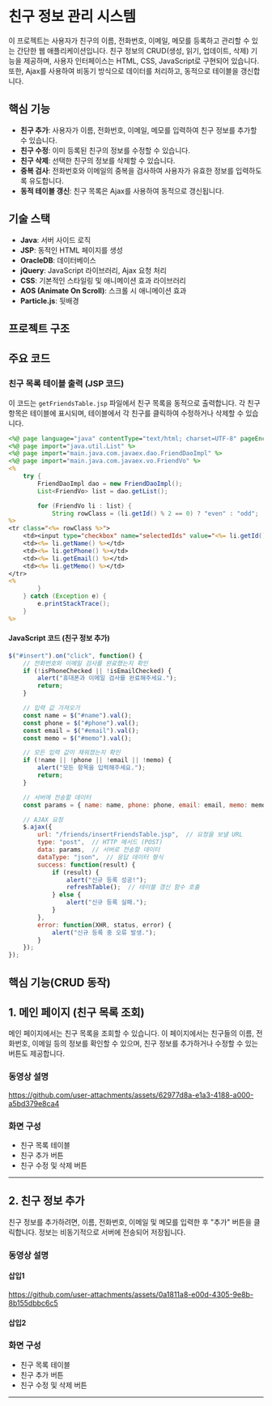 # 친구 정보 관리 시스템

이 프로젝트는 사용자가 친구의 이름, 전화번호, 이메일, 메모를 등록하고 관리할 수 있는 간단한 웹 애플리케이션입니다. 친구 정보의 CRUD(생성, 읽기, 업데이트, 삭제) 기능을 제공하며, 사용자 인터페이스는 HTML, CSS, JavaScript로 구현되어 있습니다. 또한, Ajax를 사용하여 비동기 방식으로 데이터를 처리하고, 동적으로 테이블을 갱신합니다.

## 핵심 기능

- **친구 추가**: 사용자가 이름, 전화번호, 이메일, 메모를 입력하여 친구 정보를 추가할 수 있습니다.
- **친구 수정**: 이미 등록된 친구의 정보를 수정할 수 있습니다.
- **친구 삭제**: 선택한 친구의 정보를 삭제할 수 있습니다.
- **중복 검사**: 전화번호와 이메일의 중복을 검사하여 사용자가 유효한 정보를 입력하도록 유도합니다.
- **동적 테이블 갱신**: 친구 목록은 Ajax를 사용하여 동적으로 갱신됩니다.

## 기술 스택

- **Java**: 서버 사이드 로직
- **JSP**: 동적인 HTML 페이지를 생성
- **OracleDB**: 데이터베이스
- **jQuery**: JavaScript 라이브러리, Ajax 요청 처리
- **CSS**: 기본적인 스타일링 및 애니메이션 효과
  라이브러리
- **AOS (Animate On Scroll)**: 스크롤 시 애니메이션 효과
- **Particle.js**: 뒷배경

## 프로젝트 구조




## 주요 코드

### 친구 목록 테이블 출력 (JSP 코드)

이 코드는 `getFriendsTable.jsp` 파일에서 친구 목록을 동적으로 출력합니다. 각 친구 항목은 테이블에 표시되며, 테이블에서 각 친구를 클릭하여 수정하거나 삭제할 수 있습니다.

```jsp
<%@ page language="java" contentType="text/html; charset=UTF-8" pageEncoding="UTF-8" %>
<%@ page import="java.util.List" %>
<%@ page import="main.java.com.javaex.dao.FriendDaoImpl" %>
<%@ page import="main.java.com.javaex.vo.FriendVo" %>
<%
    try {
        FriendDaoImpl dao = new FriendDaoImpl();
        List<FriendVo> list = dao.getList();

        for (FriendVo li : list) {
            String rowClass = (li.getId() % 2 == 0) ? "even" : "odd";
%>
<tr class="<%= rowClass %>">
    <td><input type="checkbox" name="selectedIds" value="<%= li.getId() %>"></td>
    <td><%= li.getName() %></td>
    <td><%= li.getPhone() %></td>
    <td><%= li.getEmail() %></td>
    <td><%= li.getMemo() %></td>
</tr>
<%
        }
    } catch (Exception e) {
        e.printStackTrace();
    }
%>
```

#### JavaScript 코드 (친구 정보 추가)

```javascript
$("#insert").on("click", function() {
    // 전화번호와 이메일 검사를 완료했는지 확인
    if (!isPhoneChecked || !isEmailChecked) {
        alert("휴대폰과 이메일 검사를 완료해주세요.");
        return;
    }

    // 입력 값 가져오기
    const name = $("#name").val();
    const phone = $("#phone").val();
    const email = $("#email").val();
    const memo = $("#memo").val();

    // 모든 입력 값이 채워졌는지 확인
    if (!name || !phone || !email || !memo) {
        alert("모든 항목을 입력해주세요.");
        return;
    }

    // 서버에 전송할 데이터
    const params = { name: name, phone: phone, email: email, memo: memo };

    // AJAX 요청
    $.ajax({
        url: "/friends/insertFriendsTable.jsp",  // 요청을 보낼 URL
        type: "post",  // HTTP 메서드 (POST)
        data: params,  // 서버로 전송할 데이터
        dataType: "json",  // 응답 데이터 형식
        success: function(result) {
            if (result) {
                alert("신규 등록 성공!");
                refreshTable();  // 테이블 갱신 함수 호출
            } else {
                alert("신규 등록 실패.");
            }
        },
        error: function(XHR, status, error) {
            alert("신규 등록 중 오류 발생.");
        }
    });
});
```

## 핵심 기능(CRUD 동작)

## 1. 메인 페이지 (친구 목록 조회)

메인 페이지에서는 친구 목록을 조회할 수 있습니다. 이 페이지에서는 친구들의 이름, 전화번호, 이메일 등의 정보를 확인할 수 있으며, 친구 정보를 추가하거나 수정할 수 있는 버튼도 제공합니다.

### 동영상 설명



https://github.com/user-attachments/assets/62977d8a-e1a3-4188-a000-a5bd379e8ca4



### 화면 구성

- 친구 목록 테이블
- 친구 추가 버튼
- 친구 수정 및 삭제 버튼

---

## 2. 친구 정보 추가

친구 정보를 추가하려면, 이름, 전화번호, 이메일 및 메모를 입력한 후 "추가" 버튼을 클릭합니다. 정보는 비동기적으로 서버에 전송되어 저장됩니다.

### 동영상 설명

#### 삽입1


https://github.com/user-attachments/assets/0a1811a8-e00d-4305-9e8b-8b155dbbc6c5


#### 삽입2


### 화면 구성

- 친구 목록 테이블
- 친구 추가 버튼
- 친구 수정 및 삭제 버튼

---


